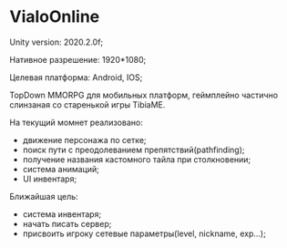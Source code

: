 # VialoOnline
Unity version: 2020.2.0f;

Нативное разрешение: 1920*1080;

Целевая платформа: Android, IOS;


TopDown ММОRPG для мобильных платформ, геймплейно частично слинзаная со старенькой игры TibiaME.

На текущий момнет реализовано: 
  - движение персонажа по сетке;
  - поиск пути с преодолеванием препятствий(pathfinding);
  - получение названия кастомного тайла при столкновении;
  - система анимаций;
  - UI инвентаря;
  
Ближайшая цель:
  - система инвентаря;
  - начать писать сервер;
  - присвоить игроку сетевые параметры(level, nickname, exp...);

